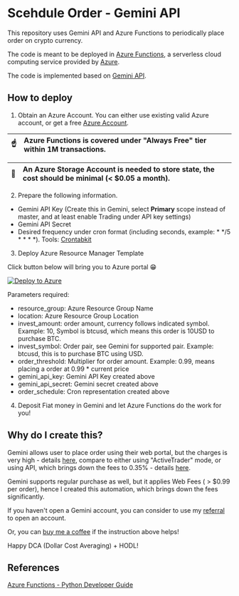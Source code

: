# Scehdule Order - Gemini API
This repository uses Gemini API and Azure Functions to periodically place order on crypto currency.

The code is meant to be deployed in [Azure Functions](https://docs.microsoft.com/en-us/azure/azure-functions/functions-overview), a serverless cloud computing service provided by [Azure](https://azure.microsoft.com/en-us/).

The code is implemented based on [Gemini API](https://docs.gemini.com/rest-api/).

## How to deploy
1. Obtain an Azure Account. You can either use existing valid Azure account, or get a free [Azure Account](https://azure.microsoft.com/en-us/free/).

| :point_up:    | Azure Functions is covered under "Always Free" tier within 1M transactions. |
|---------------|:------------------------|

| :memo:    | An Azure Storage Account is needed to store state, the cost should be minimal (< $0.05 a month). |
|---------------|:------------------------|

2. Prepare the following information.
- Gemini API Key (Create this in Gemini, select **Primary** scope instead of master, and at least enable Trading under API key settings)
- Gemini API Secret
- Desired frequency under cron format (including seconds, example: * */5 * * * *). Tools: [Crontabkit](https://crontabkit.com/)

3. Deploy Azure Resource Manager Template

Click button below will bring you to Azure portal 😁

[![Deploy to Azure](https://aka.ms/deploytoazurebutton)](https://portal.azure.com/#create/Microsoft.Template/uri/https%3A%2F%2Fraw.githubusercontent.com%2Fguangying94%2Fgemini-scedule-order%2Fmain%2Fazure-infra-code%2Fmain.json)

Parameters required:
- resource_group: Azure Resource Group Name
- location: Azure Resource Group Location
- invest_amount: order amount, currency follows indicated symbol. Example: 10, Symbol is btcusd, which means this order is 10USD to purchase BTC.
- invest_symbol: Order pair, see Gemini for supported pair. Example: btcusd, this is to purchase BTC using USD.
- order_threshold: Multiplier for order amount. Example: 0.99, means placing a order at 0.99 * current price
- gemini_api_key: Gemini API Key created above
- gemini_api_secret: Gemini secret created above
- order_schedule: Cron representation created above

4. Deposit Fiat money in Gemini and let Azure Functions do the work for you!

## Why do I create this?
Gemini allows user to place order using their web portal, but the charges is very high - details [here](https://www.gemini.com/fees/web-fee-schedule), compare to either using "ActiveTrader" mode, or using API, which brings down the fees to 0.35% - details [here](https://www.gemini.com/fees/api-fee-schedule#section-api-fee-schedule).

Gemini supports regular purchase as well, but it applies Web Fees ( > $0.99 per order), hence I created this automation, which brings down the fees significantly.

If you haven't open a Gemini account, you can consider to use my [referral](https://www.gemini.com/share/keq5wgeur) to open an account.

Or, you can [buy me a coffee](https://buymeacoffee.com/marcustee) if the instruction above helps!

Happy DCA (Dollar Cost Averaging) + HODL!

## References
[Azure Functions - Python Developer Guide](https://docs.microsoft.com/en-us/azure/azure-functions/functions-reference-python?tabs=azurecli-linux%2Capplication-level)
